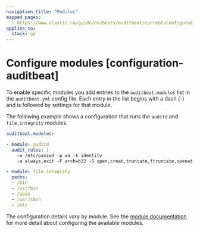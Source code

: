 ```yaml
---
navigation_title: "Modules"
mapped_pages:
  - https://www.elastic.co/guide/en/beats/auditbeat/current/configuration-auditbeat.html
applies_to:
  stack: ga
---
```


# Configure modules [configuration-auditbeat]


To enable specific modules you add entries to the `auditbeat.modules` list in the `auditbeat.yml` config file. Each entry in the list begins with a dash (-) and is followed by settings for that module.

The following example shows a configuration that runs the `auditd` and `file_integrity` modules.

```yaml
auditbeat.modules:

- module: auditd
  audit_rules: |
    -w /etc/passwd -p wa -k identity
    -a always,exit -F arch=b32 -S open,creat,truncate,ftruncate,openat,open_by_handle_at -F exit=-EPERM -k access

- module: file_integrity
  paths:
  - /bin
  - /usr/bin
  - /sbin
  - /usr/sbin
  - /etc
```

The configuration details vary by module. See the [module documentation](/reference/auditbeat/auditbeat-modules.md) for more detail about configuring the available modules.


